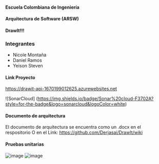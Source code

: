 #### Escuela Colombiana de Ingeniería

#### Arquitectura de Software (ARSW)

#### DrawIt!!!

### Integrantes
* Nicole Montaña
* Daniel Ramos
* Yeison Steven

#### Link Proyecto
https://drawit-api-1670199012625.azurewebsites.net


![SonarCloud] (https://img.shields.io/badge/Sonar%20cloud-F3702A?style=for-the-badge&logo=sonarcloud&logoColor=white)


#### Documento de arquitectura
El documento de arquitectura se encuentra como un .docx en el respositorio
O en el Link: https://github.com/Derjasai/DrawIt/wiki

#### Pruebas unitarias
![image](https://user-images.githubusercontent.com/79550161/206643200-ff351107-7905-419c-b85f-3b4ad207f939.png)
![image](https://user-images.githubusercontent.com/79550161/206643274-0131ff39-9614-4877-a6fd-2755cfcb3925.png)
